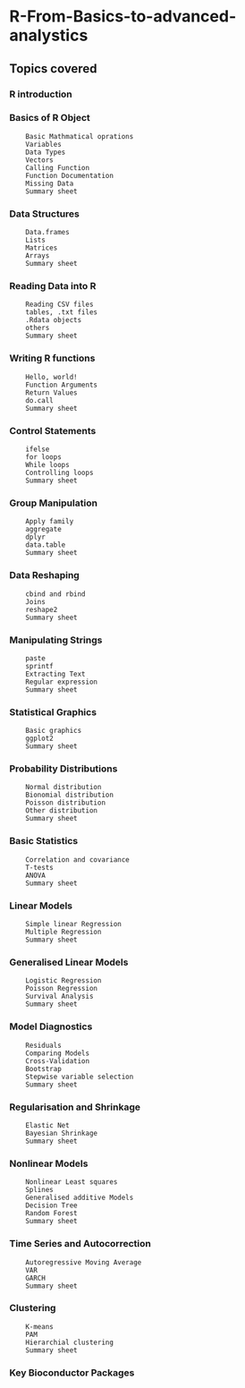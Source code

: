 # R-From-Basics-to-advanced-analystics
## Topics covered
### R introduction
### Basics of R Object
        Basic Mathmatical oprations
        Variables
        Data Types
        Vectors
        Calling Function
        Function Documentation
        Missing Data
        Summary sheet
### Data Structures
        Data.frames
        Lists
        Matrices
        Arrays
        Summary sheet
### Reading Data into R
        Reading CSV files
        tables, .txt files
        .Rdata objects
        others
        Summary sheet
### Writing R functions
        Hello, world!
        Function Arguments
        Return Values
        do.call
        Summary sheet
### Control Statements
        ifelse
        for loops
        While loops
        Controlling loops
        Summary sheet
### Group Manipulation
        Apply family
        aggregate
        dplyr
        data.table
        Summary sheet
### Data Reshaping
        cbind and rbind
        Joins
        reshape2
        Summary sheet
### Manipulating Strings
        paste
        sprintf
        Extracting Text
        Regular expression
        Summary sheet
### Statistical Graphics
        Basic graphics
        ggplot2
        Summary sheet
### Probability Distributions
        Normal distribution
        Bionomial distribution
        Poisson distribution
        Other distribution
        Summary sheet
### Basic Statistics
        Correlation and covariance
        T-tests
        ANOVA
        Summary sheet
### Linear Models
        Simple linear Regression
        Multiple Regression
        Summary sheet
### Generalised Linear Models
        Logistic Regression
        Poisson Regression
        Survival Analysis
        Summary sheet
### Model Diagnostics
        Residuals
        Comparing Models
        Cross-Validation
        Bootstrap
        Stepwise variable selection
        Summary sheet
### Regularisation and Shrinkage
        Elastic Net
        Bayesian Shrinkage
        Summary sheet
### Nonlinear Models
        Nonlinear Least squares
        Splines
        Generalised additive Models
        Decision Tree
        Random Forest
        Summary sheet
### Time Series and Autocorrection
        Autoregressive Moving Average
        VAR
        GARCH
        Summary sheet
### Clustering
        K-means
        PAM
        Hierarchial clustering
        Summary sheet
### Key Bioconductor Packages
